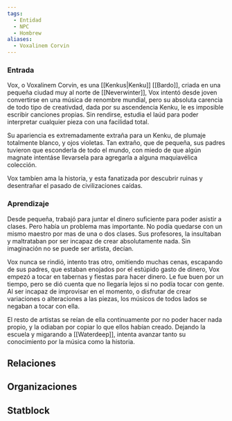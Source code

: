 ```yaml
---
tags:
  - Entidad
  - NPC
  - Hombrew
aliases:
  - Voxalinem Corvin
---
```


### Entrada
Vox, o Voxalinem Corvin, es una [[Kenkus|Kenku]] [[Bardo]], criada en una pequeña ciudad muy al norte de [[Neverwinter]], Vox intentó desde joven convertirse en una música de renombre mundial, pero su absoluta carencia de todo tipo de creativdad, dada por su ascendencia Kenku, le es imposible escribir canciones propias. Sin rendirse, estudia el laúd para poder interpretar cualquier pieza con una facilidad total.

Su apariencia es extremadamente extraña para un Kenku, de plumaje totalmente blanco, y ojos violetas. Tan extraño, que de pequeña, sus padres tuvieron que esconderla de todo el mundo, con miedo de que algún magnate intentáse llevarsela para agregarla a alguna maquiavélica colección.

Vox tambíen ama la historia, y esta fanatizada por descubrir ruinas y desentrañar el pasado de civilizaciones caídas.
### Aprendizaje
Desde pequeña, trabajó para juntar el dinero suficiente para poder asistir a clases. Pero había un problema mas importante. No podía quedarse con un mismo maestro por mas de una o dos clases. Sus profesores, la insultaban y maltrataban por ser incapaz de crear absolutamente nada. Sin imaginación no se puede ser artista, decían.

Vox nunca se rindió, intento tras otro, omitiendo muchas cenas, escapando de sus padres, que estaban enojados por el estúpido gasto de dinero, Vox empezó a tocar en tabernas y fiestas para hacer dinero. Le fue buen por un tiempo, pero se dió cuenta que no llegaría lejos si no podía tocar con gente. Al ser incapaz de improvisar en el momento, o disfrutar de crear variaciones o alteraciones a las piezas, los músicos de todos lados se negaban a tocar con ella.

El resto de artistas se reían de ella continuamente por no poder hacer nada propio, y la odiaban por copiar lo que ellos habían creado. Dejando la escuela y migarando a [[Waterdeep]], intenta avanzar tanto su conocimiento por la música como la historia.
## Relaciones

## Organizaciones


## Statblock

